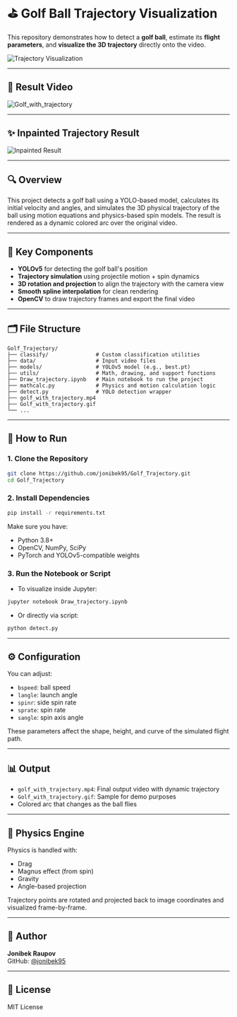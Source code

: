 # ⛳ Golf Ball Trajectory Visualization

This repository demonstrates how to detect a **golf ball**, estimate its **flight parameters**, and **visualize the 3D trajectory** directly onto the video.

![Trajectory Visualization](https://github.com/jonibek95/Golf_Trajectory/assets/84657258/0d913a5f-1526-47b6-b40e-19be58979e73)

---

## 🎥 Result Video

![Golf_with_trajectory](https://github.com/jonibek95/Golf_Trajectory/assets/84657258/5946c79e-2728-44a0-b856-7727064357a9)

---

## ✨ Inpainted Trajectory Result

![Inpainted Result](https://github.com/jonibek95/Golf_Trajectory/assets/84657258/9d85b582-9fd0-49b9-9f5c-8b765417da11)

---

## 🔍 Overview

This project detects a golf ball using a YOLO-based model, calculates its initial velocity and angles, and simulates the 3D physical trajectory of the ball using motion equations and physics-based spin models. The result is rendered as a dynamic colored arc over the original video.

---

## 🧠 Key Components

- **YOLOv5** for detecting the golf ball's position
- **Trajectory simulation** using projectile motion + spin dynamics
- **3D rotation and projection** to align the trajectory with the camera view
- **Smooth spline interpolation** for clean rendering
- **OpenCV** to draw trajectory frames and export the final video

---

## 🗂️ File Structure

```
Golf_Trajectory/
├── classify/               # Custom classification utilities
├── data/                   # Input video files
├── models/                 # YOLOv5 model (e.g., best.pt)
├── utils/                  # Math, drawing, and support functions
├── Draw_trajectory.ipynb   # Main notebook to run the project
├── mathcalc.py             # Physics and motion calculation logic
├── detect.py               # YOLO detection wrapper
├── golf_with_trajectory.mp4
├── Golf_with_trajectory.gif
└── ...
```

---

## 🚀 How to Run

### 1. Clone the Repository

```bash
git clone https://github.com/jonibek95/Golf_Trajectory.git
cd Golf_Trajectory
```

### 2. Install Dependencies

```bash
pip install -r requirements.txt
```

Make sure you have:
- Python 3.8+
- OpenCV, NumPy, SciPy
- PyTorch and YOLOv5-compatible weights

### 3. Run the Notebook or Script

- To visualize inside Jupyter:
```bash
jupyter notebook Draw_trajectory.ipynb
```

- Or directly via script:
```bash
python detect.py
```

---

## ⚙️ Configuration

You can adjust:
- `bspeed`: ball speed
- `langle`: launch angle
- `spinr`: side spin rate
- `sprate`: spin rate
- `sangle`: spin axis angle

These parameters affect the shape, height, and curve of the simulated flight path.

---

## 📊 Output

- `golf_with_trajectory.mp4`: Final output video with dynamic trajectory
- `Golf_with_trajectory.gif`: Sample for demo purposes
- Colored arc that changes as the ball flies

---

## 🧪 Physics Engine

Physics is handled with:
- Drag
- Magnus effect (from spin)
- Gravity
- Angle-based projection

Trajectory points are rotated and projected back to image coordinates and visualized frame-by-frame.

---

## 👤 Author

**Jonibek Raupov**  
GitHub: [@jonibek95](https://github.com/jonibek95)

---

## 📜 License

MIT License
